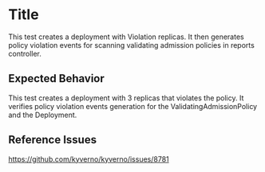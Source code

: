 # Title

This test creates a deployment with Violation replicas.
It then generates policy violation events for scanning validating admission policies in reports controller.

## Expected Behavior


This test creates a deployment with 3 replicas that violates the policy. It verifies policy violation events generation for the ValidatingAdmissionPolicy and the Deployment.

## Reference Issues

https://github.com/kyverno/kyverno/issues/8781
